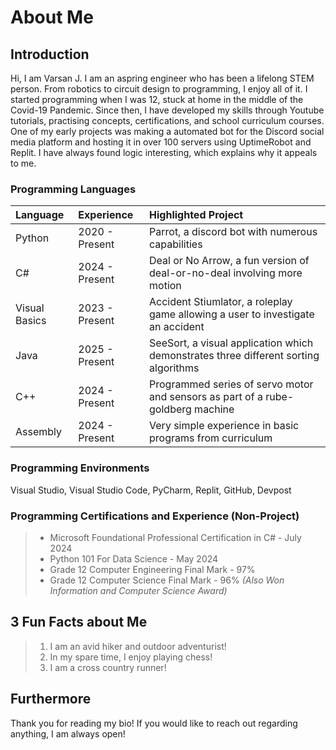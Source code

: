 # About Me

## Introduction
Hi, I am Varsan J. I am an aspring engineer who has been a lifelong STEM person. From robotics to circuit design to programming, I enjoy all of it. I started programming when I was 12, stuck at home in the middle of the Covid-19 Pandemic. Since then, I have developed my skills through Youtube tutorials, practising concepts, certifications, and school curriculum courses. One of my early projects was making a automated bot for the Discord social media platform and hosting it in over 100 servers using UptimeRobot and Replit. I have always found logic interesting, which explains why it appeals to me.

### Programming Languages
| Language      | Experience    | Highlighted Project |
| :------------- | :------------- | :--------------------|
| Python | 2020 - Present  | Parrot, a discord bot with numerous capabilities
| C# | 2024 - Present | Deal or No Arrow, a fun version of deal-or-no-deal involving more motion
| Visual Basics | 2023 - Present | Accident Stiumlator, a roleplay game allowing a user to investigate an accident
| Java | 2025 - Present | SeeSort, a visual application which demonstrates three different sorting algorithms
| C++ | 2024 - Present | Programmed series of servo motor and sensors as part of a rube-goldberg machine
| Assembly | 2024 - Present | Very simple experience in basic programs from curriculum

### Programming Environments
Visual Studio, Visual Studio Code, PyCharm, Replit, GitHub, Devpost

### Programming Certifications and Experience (Non-Project)
> - Microsoft Foundational Professional Certification in C# - July 2024
> - Python 101 For Data Science - May 2024
> - Grade 12 Computer Engineering Final Mark - 97%
> - Grade 12 Computer Science Final Mark - 96% *(Also Won Information and Computer Science Award)*

## 3 Fun Facts about Me
> 1) I am an avid hiker and outdoor adventurist! 
> 2) In my spare time, I enjoy playing chess!
> 3) I am a cross country runner!

## Furthermore
Thank you for reading my bio! If you would like to reach out regarding anything, I am always open!

<!---
VarsanJ/VarsanJ is a ✨ special ✨ repository because its `README.md` (this file) appears on your GitHub profile.
You can click the Preview link to take a look at your changes.
--->
